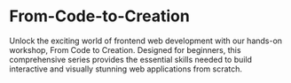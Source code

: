# From-Code-to-Creation
Unlock the exciting world of frontend web development with our hands-on workshop, From Code to Creation. Designed for beginners, this comprehensive series provides the essential skills needed to build interactive and visually stunning web applications from scratch.
